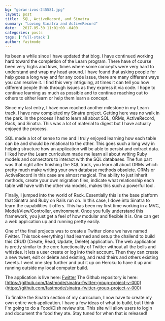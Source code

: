 ```yaml
---
bg: "goran-ivos-245581.jpg"
layout: post
title:  SQL, ActiveRecord, and Sinatra
summary: "Loving Sinatra and ActiveRecord"
date:   2017-05-30 11:01:00 -0400
categories: posts
tags: ['full-stack']
author: fastmode
---
```


Its been a while since I have updated that blog.  I have continued working hard toward the completion of the Learn program.  There have of course been very highs and lows, times where some concepts were very hard to understand and wrap my head around.  I have found that asking people for help goes a long way and for any code issue, there are many different ways you can resolve it.  I find this very intriguing, at times it can tell you how different people think through issues as they express it via code.  I hope to continue learning as much as possible and to continue reaching out to others to either learn or help them learn a concept.  

Since my last entry, I have now reached another milestone in my Learn track.  I have now completed my Sinatra project.  Getting here was no walk in the park.  In the process I had to learn all about SQL, ORMs, ActiveRecord, Rack, and Sinatra.  This was a lot of material to digest but I have actually enjoyed the process.  

SQL made a lot of sense to me and I truly enjoyed learning how each table can be and should be relational to the other.  This goes such a long way in helping structure how an application will be able to persist and extract data.  I liked how the Learn curriculum made me learn all about writing Ruby models and connectors to interact with the SQL databases.  The fun part was that right after finishing the SQL track, you learn all about ORMs which pretty much make writing your own database methods obsolete.  ORMs or ActiveRecord in this case are almost magical.  The ability to just inherit methods, create your own migration files, indicate what relationship each table will have with the other via models, makes this such a powerful tool.

Finally, I jumped into the world of Rack.  Essentially this is the base platform that Sinatra and Ruby on Rails run on.  In this case, I dove into Sinatra to learn the capabilities it offers.  This has been my first time working in a MVC, Model/View/Controller, environment.  Once you fully understand this framework, you just get a feel of how modular and flexible it is.  One can get a web application up and running pretty easily. 

One of the final projects was to create a Twitter clone we have named Fwitter.  This took everything I had learned and setup the challend to build this CRUD (Create, Read, Update, Delete) application.  The web application is pretty similar to the core functionality of Twitter without all the bells and whistles.  It lets a user create or log into their account.  Then they can create a new tweet, edit or delete and existing, and read theirs and others existing tweets.  I went one step further and put it up on Heroku to have it up and running outside my local computer build.  

The application is live here:  [Fwitter](https://fwitter-arturo.herokuapp.com/)
The Github repository is here: [https://github.com/fastmode/sinatra-fwitter-group-project-v-000](https://github.com/fastmode/sinatra-fwitter-group-project-v-000)

To finalize the Sinatra section of my curriculum, I now have to create my own entire web application.  I have a few ideas of what to build, but I think I'm going to do a Food/Dish review site.  This site will allow users to login and document the food they ate.  Stay tuned for when that is released! 



